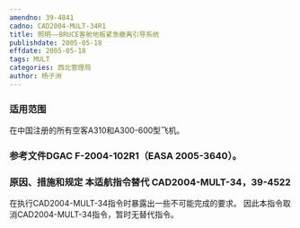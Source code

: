 ```yaml
---
amendno: 39-4841
cadno: CAD2004-MULT-34R1
title: 照明——BRUCE客舱地板紧急撤离引导系统
publishdate: 2005-05-18
effdate: 2005-05-18
tags: MULT
categories: 西北管理局
author: 杨子洲
---
```


### 适用范围 
在中国注册的所有空客A310和A300-600型飞机。

### 参考文件DGAC F-2004-102R1（EASA 2005-3640）。

### 原因、措施和规定 本适航指令替代 CAD2004-MULT-34，39-4522 
在执行CAD2004-MULT-34指令时暴露出一些不可能完成的要求。 因此本指令取消CAD2004-MULT-34指令，暂时无替代指令。
